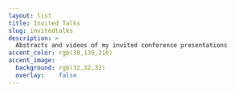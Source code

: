 ```yaml
---
layout: list
title: Invited Talks
slug: invitedtalks
description: >
  Abstracts and videos of my invited conference presentations
accent_color: rgb(38,139,210)
accent_image:
  background: rgb(32,32,32)
  overlay:    false
---
```

